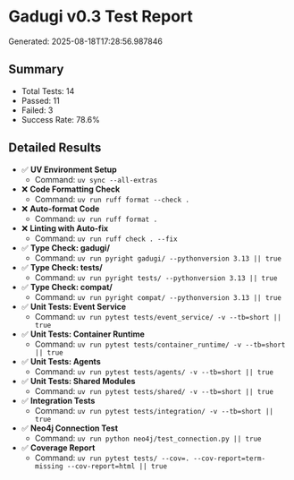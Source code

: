 # Gadugi v0.3 Test Report

Generated: 2025-08-18T17:28:56.987846

## Summary

- Total Tests: 14
- Passed: 11
- Failed: 3
- Success Rate: 78.6%

## Detailed Results

- ✅ **UV Environment Setup**
  - Command: `uv sync --all-extras`
- ❌ **Code Formatting Check**
  - Command: `uv run ruff format --check .`
- ❌ **Auto-format Code**
  - Command: `uv run ruff format .`
- ❌ **Linting with Auto-fix**
  - Command: `uv run ruff check . --fix`
- ✅ **Type Check: gadugi/**
  - Command: `uv run pyright gadugi/ --pythonversion 3.13 || true`
- ✅ **Type Check: tests/**
  - Command: `uv run pyright tests/ --pythonversion 3.13 || true`
- ✅ **Type Check: compat/**
  - Command: `uv run pyright compat/ --pythonversion 3.13 || true`
- ✅ **Unit Tests: Event Service**
  - Command: `uv run pytest tests/event_service/ -v --tb=short || true`
- ✅ **Unit Tests: Container Runtime**
  - Command: `uv run pytest tests/container_runtime/ -v --tb=short || true`
- ✅ **Unit Tests: Agents**
  - Command: `uv run pytest tests/agents/ -v --tb=short || true`
- ✅ **Unit Tests: Shared Modules**
  - Command: `uv run pytest tests/shared/ -v --tb=short || true`
- ✅ **Integration Tests**
  - Command: `uv run pytest tests/integration/ -v --tb=short || true`
- ✅ **Neo4j Connection Test**
  - Command: `uv run python neo4j/test_connection.py || true`
- ✅ **Coverage Report**
  - Command: `uv run pytest tests/ --cov=. --cov-report=term-missing --cov-report=html || true`
